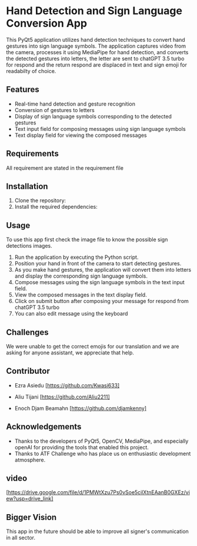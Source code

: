 # Hand Detection and Sign Language Conversion App

This PyQt5 application utilizes hand detection techniques to convert hand gestures into sign language symbols. The application captures video from the camera, processes it using MediaPipe for hand detection, and converts the detected gestures into letters, the letter are sent to chatGPT 3.5 turbo for respond and the return respond are displaced in text and sign emoji for readabilty of choice.

## Features
- Real-time hand detection and gesture recognition
- Conversion of gestures to letters
- Display of sign language symbols corresponding to the detected gestures
- Text input field for composing messages using sign language symbols
- Text display field for viewing the composed messages


## Requirements
All requirement are stated in the requirement file

## Installation
1. Clone the repository:
2. Install the required dependencies:

## Usage
To use this app first check the image file to know the possible sign detections images.
1. Run the application by executing the Python script.
2. Position your hand in front of the camera to start detecting gestures.
3. As you make hand gestures, the application will convert them into letters and display the corresponding sign language symbols.
4. Compose messages using the sign language symbols in the text input field.
5. View the composed messages in the text display field.
6. Click on submit button after composing your message for respond from chatGPT 3.5 turbo
7. You can also edit message using the keyboard

## Challenges
We were unable to get the correct emojis for our translation and we are asking for anyone assistant, we appreciate that help.

## Contributor
- Ezra Asiedu
[https://github.com/Kwasi633]

- Aliu Tijani
[https://github.com/Aliu2211]

- Enoch Djam Beamahn
[https://github.com/djamkenny]

## Acknowledgements
- Thanks to the developers of PyQt5, OpenCV, MediaPipe, and especially openAI for providing the tools that enabled this project.
-  Thanks to ATF Challenge who has place us on enthusiastic development atmosphere.

## video
[https://drive.google.com/file/d/1PMWtXzu7Ps0vSoe5cilXtnEAanB0GXEz/view?usp=drive_link]


## Bigger Vision

This app in the future should be able to improve all signer's communication in all sector. 
